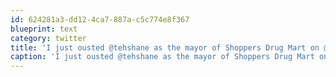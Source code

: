 ```yaml
---
id: 624281a3-dd12-4ca7-887a-c5c774e8f367
blueprint: text
category: twitter
title: 'I just ousted @tehshane as the mayor of Shoppers Drug Mart on @foursquare! 4sq.com/9ek79A'
caption: 'I just ousted @tehshane as the mayor of Shoppers Drug Mart on @foursquare! <a href="http://4sq.com/9ek79A" title="http://4sq.com/9ek79A" class="link link_untco">4sq.com/9ek79A</a>'
---
```


